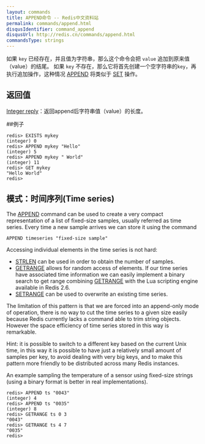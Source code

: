 ```yaml
---
layout: commands
title: APPEND命令 -- Redis中文资料站
permalink: commands/append.html
disqusIdentifier: command_append
disqusUrl: http://redis.cn/commands/append.html
commandsType: strings
---
```


如果 `key` 已经存在，并且值为字符串，那么这个命令会把 `value` 追加到原来值（value）的结尾。 如果 `key` 不存在，那么它将首先创建一个空字符串的`key`，再执行追加操作，这种情况 [APPEND](/ommands/append.html) 将类似于 [SET](/ommands/set.html) 操作。


## 返回值

[Integer reply](/topics/protocol.html#integer-reply)：返回append后字符串值（value）的长度。

##例子

	redis> EXISTS mykey
	(integer) 0
	redis> APPEND mykey "Hello"
	(integer) 5
	redis> APPEND mykey " World"
	(integer) 11
	redis> GET mykey
	"Hello World"
	redis> 

## 模式：时间序列(Time series)

The [APPEND](/ommands/append.html) command can be used to create a very compact representation of a list of fixed-size samples, usually referred as time series. Every time a new sample arrives we can store it using the command

	APPEND timeseries "fixed-size sample"

Accessing individual elements in the time series is not hard:

- [STRLEN](commands/strlen.html) can be used in order to obtain the number of samples.
- [GETRANGE](/commands/getrange.html) allows for random access of elements. If our time series have associated time information we can easily implement a binary search to get range combining [GETRANGE](/commands/getrange.html) with the Lua scripting engine available in Redis 2.6.
- [SETRANGE](/commands/setrange.html) can be used to overwrite an existing time series.

The limitation of this pattern is that we are forced into an append-only mode of operation, there is no way to cut the time series to a given size easily because Redis currently lacks a command able to trim string objects. However the space efficiency of time series stored in this way is remarkable.

Hint: it is possible to switch to a different key based on the current Unix time, in this way it is possible to have just a relatively small amount of samples per key, to avoid dealing with very big keys, and to make this pattern more friendly to be distributed across many Redis instances.

An example sampling the temperature of a sensor using fixed-size strings (using a binary format is better in real implementations).

	redis> APPEND ts "0043"
	(integer) 4
	redis> APPEND ts "0035"
	(integer) 8
	redis> GETRANGE ts 0 3
	"0043"
	redis> GETRANGE ts 4 7
	"0035"
	redis> 

